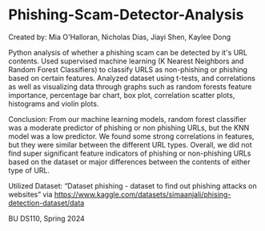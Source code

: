 # Phishing-Scam-Detector-Analysis
Created by: Mia O'Halloran, Nicholas Dias, Jiayi Shen, Kaylee Dong

Python analysis of whether a phishing scam can be detected by it's URL contents. Used supervised machine learning (K Nearest Neighbors and Random Forest Classifiers) to classify URLS as non-phishing or phishing based on certain features. Analyzed dataset using t-tests, and correlations as well as visualizing data through graphs such as random forests feature importance, percentage bar chart, box plot, correlation scatter plots, histograms and violin plots.

Conclusion:
From our machine learning models, random forest classifier was a moderate predictor of phishing or non phishing URLs, but the KNN model was a low predictor. We found some strong correlations in features, but they were similar between the different URL types. Overall, we did not find super significant feature indicators of phishing or non-phishing URLs based on the dataset or major differences between the contents of either type of URL. 

Utilized Dataset: “Dataset phishing - dataset to find out phishing attacks on websites”  via https://www.kaggle.com/datasets/simaanjali/phising-detection-dataset/data 

BU DS110, Spring 2024

